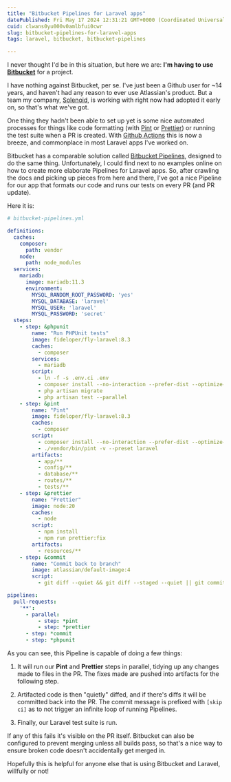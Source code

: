 ```yaml
---
title: "Bitbucket Pipelines for Laravel apps"
datePublished: Fri May 17 2024 12:31:21 GMT+0000 (Coordinated Universal Time)
cuid: clwans0yu000v0amlbfui0cwr
slug: bitbucket-pipelines-for-laravel-apps
tags: laravel, bitbucket, bitbucket-pipelines

---
```


I never thought I'd be in this situation, but here we are: **I'm having to use** [**Bitbucket**](https://bitbucket.org) for a project.

I have nothing against Bitbucket, per se. I've just been a Github user for ~14 years, and haven't had any reason to ever use Atlassian's product. But a team my company, [Solenoid](https://twitter.com/SolenoidStudios), is working with right now had adopted it early on, so that's what we've got.

One thing they hadn't been able to set up yet is some nice automated processes for things like code formatting (with [Pint](https://github.com/laravel/pint) or [Prettier](https://prettier.io/)) or running the test suite when a PR is created. With [Github Actions](https://github.com/features/actions) this is now a breeze, and commonplace in most Laravel apps I've worked on.

Bitbucket has a comparable solution called [Bitbucket Pipelines](https://support.atlassian.com/bitbucket-cloud/docs/get-started-with-bitbucket-pipelines/), designed to do the same thing. Unfortunately, I could find next to no examples online on how to create more elaborate Pipelines for Laravel apps. So, after crawling the docs and picking up pieces from here and there, I've got a nice Pipeline for our app that formats our code and runs our tests on every PR (and PR update).

Here it is:

```yaml
# bitbucket-pipelines.yml

definitions:
  caches:
    composer:
      path: vendor
    node:
      path: node_modules
  services:
    mariadb:
      image: mariadb:11.3
      environment:
        MYSQL_RANDOM_ROOT_PASSWORD: 'yes'
        MYSQL_DATABASE: 'laravel'
        MYSQL_USER: 'laravel'
        MYSQL_PASSWORD: 'secret'
  steps:
    - step: &phpunit
        name: "Run PHPUnit tests"
        image: fideloper/fly-laravel:8.3
        caches:
          - composer
        services:
          - mariadb
        script:
          - ln -f -s .env.ci .env
          - composer install --no-interaction --prefer-dist --optimize-autoloader
          - php artisan migrate
          - php artisan test --parallel
    - step: &pint
        name: "Pint"
        image: fideloper/fly-laravel:8.3
        caches:
          - composer
        script:
          - composer install --no-interaction --prefer-dist --optimize-autoloader
          - ./vendor/bin/pint -v --preset laravel
        artifacts:
          - app/**
          - config/**
          - database/**
          - routes/**
          - tests/**
    - step: &prettier
        name: "Prettier"
        image: node:20
        caches:
          - node
        script:
          - npm install
          - npm run prettier:fix
        artifacts:
          - resources/**
    - step: &commit
        name: "Commit back to branch"
        image: atlassian/default-image:4
        script:
          - git diff --quiet && git diff --staged --quiet || git commit -a -m "[skip ci] Pint and Prettier" && git push

pipelines:
  pull-requests:
    '**':
      - parallel:
          - step: *pint
          - step: *prettier
      - step: *commit
      - step: *phpunit
```

As you can see, this Pipeline is capable of doing a few things:

1. It will run our **Pint** and **Prettier** steps in parallel, tidying up any changes made to files in the PR. The fixes made are pushed into artifacts for the following step.
    
2. Artifacted code is then "quietly" diffed, and if there's diffs it will be committed back into the PR. The commit message is prefixed with `[skip ci]` as to not trigger an infinite loop of running Pipelines.
    
3. Finally, our Laravel test suite is run.
    

If any of this fails it's visible on the PR itself. Bitbucket can also be configured to prevent merging unless all builds pass, so that's a nice way to ensure broken code doesn't accidentally get merged in.

Hopefully this is helpful for anyone else that is using Bitbucket and Laravel, willfully or not!